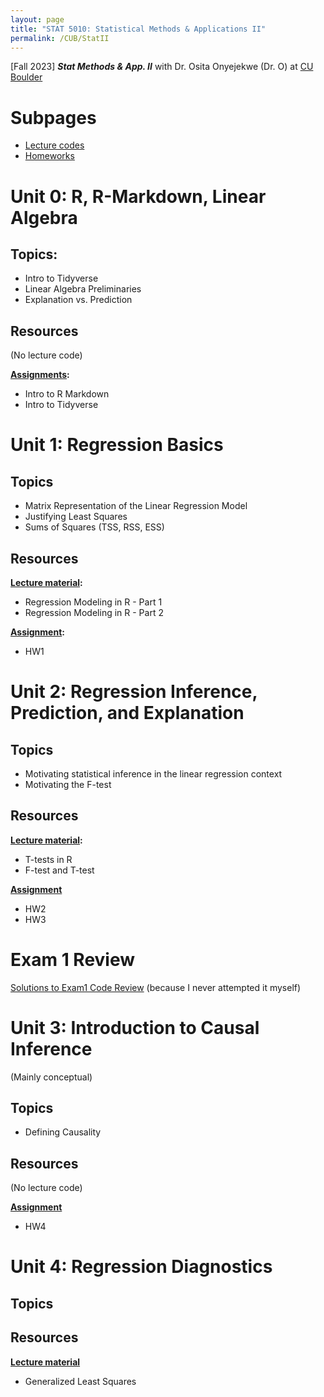 ```yaml
---
layout: page
title: "STAT 5010: Statistical Methods & Applications II"
permalink: /CUB/StatII
---
```


[Fall 2023] ***Stat Methods & App. II*** with Dr. Osita Onyejekwe (Dr. O) at [CU Boulder](../../CUB.md)

# Subpages

- [Lecture codes](class_code.md)
- [Homeworks](homeworks.md)

# Unit 0: R, R-Markdown, Linear Algebra
## Topics:

- Intro to Tidyverse
- Linear Algebra Preliminaries
- Explanation vs. Prediction

## Resources
(No lecture code)

**[Assignments](homeworks.md#unit-0-r-r-markdown-linear-algebra):**

- Intro to R Markdown
- Intro to Tidyverse

# Unit 1: Regression Basics
## Topics

- Matrix Representation of the Linear Regression Model
- Justifying Least Squares
- Sums of Squares (TSS, RSS, ESS)

## Resources
**[Lecture material](class_code.md#unit-1-regression-basics):**

- Regression Modeling in R - Part 1
- Regression Modeling in R - Part 2


**[Assignment](homeworks.md#unit-1-regression-basics):**

- HW1

# Unit 2: Regression Inference, Prediction, and Explanation
## Topics

- Motivating statistical inference in the linear regression context
- Motivating the F-test

## Resources
**[Lecture material](class_code.md#unit-2-regression-inference-prediction-and-explanation):**

- T-tests in R
- F-test and T-test

**[Assignment](homeworks.md#unit-2-regression-inference-prediction-and-explanation)**

- HW2
- HW3

# Exam 1 Review

[Solutions to Exam1 Code Review](Exam1Review/STAT5010_Exam1ReviewCoding-Solutions.html) (because I never attempted it myself)

# Unit 3: Introduction to Causal Inference

(Mainly conceptual)

## Topics

- Defining Causality

## Resources

(No lecture code)

**[Assignment](homeworks.md#unit-3-introduction-to-causal-inference)**

- HW4

# Unit 4: Regression Diagnostics

## Topics


## Resources

**[Lecture material](class_code.md)**

- Generalized Least Squares